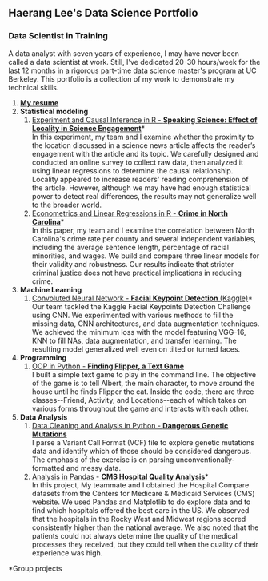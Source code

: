 ## Haerang Lee's Data Science Portfolio

### Data Scientist in Training

A data analyst with seven years of experience, I may have never been called a data scientist at work. Still, I've dedicated 20-30 hours/week for the last 12 months in a rigorous part-time data science master's program at UC Berkeley. This portfolio is a collection of my work to demonstrate my technical skills.

1. [**My resume**](Haerang%20Lee%20Resume.pdf)
1. **Statistical modeling**
   1. [Experiment and Causal Inference in R - **Speaking Science: Effect of Locality in Science Engagement**](https://github.com/haerangl/speaking-science)\*  
   In this experiment, my team and I examine whether the proximity to the location discussed in a science news article affects the reader’s engagement with the article and its topic. We carefully designed and conducted an online survey to collect raw data, then analyzed it using linear regressions to determine the causal relationship. Locality appeared to increase readers' reading comprehension of the article. However, although we may have had enough statistical power to detect real differences, the results may not generalize well to the broader world. 
   1. [Econometrics and Linear Regressions in R - **Crime in North Carolina**](Econometrics%20in%20R%20-%20NC%20Crime)\*  
   In this paper, my team and I examine the correlation between North Carolina's crime rate per county and several independent variables, including the average sentence length, percentage of racial minorities, and wages. We build and compare three linear models for their validity and robustness. Our results indicate that stricter criminal justice does not have practical implications in reducing crime.
1. **Machine Learning**
   1. [Convoluted Neural Network - **Facial Keypoint Detection** (Kaggle)](Convoluted%20Neural%20Network%20-%20Facial%20Keypoint%20Detection%20(Kaggle))\*  
   Our team tackled the Kaggle Facial Keypoints Detection Challenge using CNN. We experimented with various methods to fill the missing data, CNN architectures, and data augmentation techniques. We achieved the minimum loss with the model featuring VGG-16, KNN to fill NAs, data augmentation, and transfer learning. The resulting model generalized well even on tilted or turned faces. 
1. **Programming** 
    1. [OOP in Python - **Finding Flipper, a Text Game**](OOP%20in%20Python%20-%20Finding%20Flipper,%20a%20Text%20Game)  
    I built a simple text game to play in the command line. The objective of the game is to tell Albert, the main character, to move around the house until he finds Flipper the cat. Inside the code, there are three classes--Friend, Activity, and Locations--each of which takes on various forms throughout the game and interacts with each other.
1. **Data Analysis** 
   1. [Data Cleaning and Analysis in Python - **Dangerous Genetic Mutations**](Data%20Cleaning%20and%20Analysis%20in%20Python%20-%20Dangerous%20Genetic%20Mutations)  
   I parse a Variant Call Format (VCF) file to explore genetic mutations data and identify which of those should be considered dangerous. The emphasis of the exercise is on parsing unconventionally-formatted and messy data.
   1. [Analysis in Pandas - **CMS Hospital Quality Analysis**](Analysis%20in%20Pandas%20-%20CMS%20Hospital%20Quality%20Analysis)\*  
   In this project, My teammate and I obtained the Hospital Compare datasets from the Centers for Medicare & Medicaid Services (CMS) website. We used Pandas and Matplotlib to do explore data and to find which hospitals offered the best care in the US. We observed that the hospitals in the Rocky West and Midwest regions scored consistently higher than the national average. We also noted that the patients could not always determine the quality of the medical processes they received, but they could tell when the quality of their experience was high. 

\*Group projects
